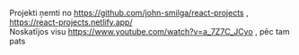 Projekti ņemti no https://github.com/john-smilga/react-projects , https://react-projects.netlify.app/  
Noskatījos visu https://www.youtube.com/watch?v=a_7Z7C_JCyo , pēc tam pats



